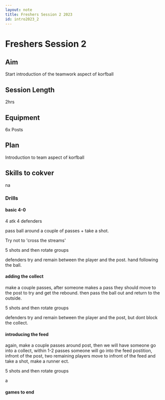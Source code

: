 ```yaml
---
layout: note
title: Freshers Session 2 2023
id: intro2023_2
---
```

# Freshers Session 2

## Aim
Start introduction of the teamwork aspect of korfball

## Session Length 
2hrs
## Equipment
6x Posts

## Plan

Introduction to team aspect of korfball

## Skills to cokver

na

### Drills

#### basic 4-0
4 atk 4 defenders

pass ball around a couple of passes + take a shot. 

Try not to 'cross the streams'

5 shots and then rotate groups

defenders try and remain between the player and the post. hand following the ball.

#### adding the collect

make a couple passes, after someone makes a pass they should move to the post to try and get the rebound.
then pass the ball out and return to the outside.

5 shots and then rotate groups

defenders try and remain between the player and the post, but dont block the collect.

#### introducing the feed

again, make a couple passes around post, then we will have someone go into a collect, within 1-2 passes someone will go into the feed postition, infront of the post, two remaining players move to infront of the feed and take a shot, make a runner ect.

5 shots and then rotate groups

a
#### games to end







